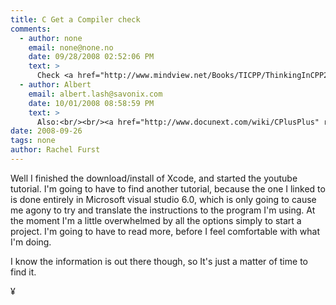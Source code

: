 ```yaml
---
title: C Get a Compiler check
comments:
  - author: none
    email: none@none.no
    date: 09/28/2008 02:52:06 PM
    text: >
      Check <a href="http://www.mindview.net/Books/TICPP/ThinkingInCPP2e.html" rel="nofollow">http://www.mindview.net/Books/TICPP/ThinkingInCPP2e.html</a>
  - author: Albert
    email: albert.lash@savonix.com
    date: 10/01/2008 08:58:59 PM
    text: >
      Also:<br/><br/><a href="http://www.docunext.com/wiki/CPlusPlus" rel="nofollow">http://www.docunext.com/wiki/CPlusPlus</a>
date: 2008-09-26
tags: none
author: Rachel Furst
---
```

Well I finished the download/install of Xcode, and started the youtube tutorial. I'm going to have to find another tutorial, because the one I linked to is done entirely in Microsoft visual studio 6.0, which is only going to cause me agony to try and translate the instructions to the program I'm using. At the moment I'm a little overwhelmed by all the options simply to start a project. I'm going to have to read more, before I feel comfortable with what I'm doing.

I know the information is out there though, so It's just a matter of time to find it.

¥

